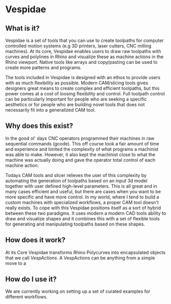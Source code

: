 # Vespidae


## What is it? 

Vespidae is a set of tools that you can use to create toolpaths for computer controlled motion systems (e.g 3D printers, laser cutters, CNC milling machines). At its core, Vespidae enables users to draw raw toolpaths with curves and polylines in Rhino and visualize these as machine actions in the Rhino viewport. Native tools like arrays and copy/pasting can be used to create more patterns and programs. 

The tools included in Vespidae is designed with an ethos to provide users with as much flexibility as possible. Modern CAM/slicing tools gives designers great means to create complex and efficient toolpaths, but this power comes at a cost of loosing flexibility and control. Full toolpath control can be particularly important for people who are  seeking a specific aesthetics or for people who are building novel tools that does not necessarily fit into a generalized CAM tool. 

## Why does this exist? 

In the good ol' days CNC operators programmed their machines in raw sequential commands (gcode). This off course took a fair amount of time and experience and limited the complexity of what programs a machinist was able to make. However, it also kept the machinist close to what the machine was actually doing and gave the operator total control of each machine action. 

Todays CAM tools and slicer relieves the user of this complexity by automating the generation of toolpaths based on an input 3d model together with user defined high-level parameters. This is all great and in many cases efficient and useful, but there are cases when you want to be more specific and have more control. In my world, where I tend to build a custom machines with specialized workflows, a proper CAM tool doesn't really exists. To cope with this Vespidae positions itself as a sort of hybrid between these two paradigms. It uses modern a modern CAD tools ability to draw and visualize shapes and it combines this with a set of flexible tools for generating and manipulating toolpaths based on these shapes.

## How does it work? 

At its Core Vespidae transforms Rhino Polycurves into encapsulated objects that we call *VespActions*. A VespActions can be anything from a simple move to a 

## How do I use it? 

We are currently working on setting up a set of curated examples for different workflows. 
